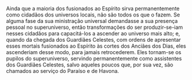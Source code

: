 ﻿Ainda que a maioria dos fusionados ao Espírito sirva permanentemente como cidadãos dos universos locais, não são todos os que o fazem. Se alguma fase da sua ministração universal demandasse a sua presença pessoal no superuniverso, então transformações do ser produzir-se-iam nesses cidadãos para capacitá-los a ascender ao universo mais alto; e, quando da chegada dos Guardiães Celestes, com ordens de apresentar esses mortais fusionados ao Espírito às cortes dos Anciães dos Dias, eles ascenderiam desse modo, para jamais retrocederem. Eles tornam-se os pupilos do superuniverso, servindo permanentemente como assistentes dos Guardiães Celestes, salvo aqueles poucos que, por sua vez, são chamados ao serviço do Paraíso e de Havona.